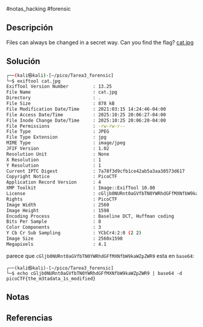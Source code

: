 #notas_hacking #forensic
## Descripción
Files can always be changed in a secret way. Can you find the flag? [cat.jpg](https://mercury.picoctf.net/static/a614a27d4cb251d04c7d2f3f3f76a965/cat.jpg)
## Solución
```bash
┌──(kali㉿kali)-[~/pico/Tarea3_forensic]
└─$ exiftool cat.jpg
ExifTool Version Number         : 13.25
File Name                       : cat.jpg
Directory                       : .
File Size                       : 878 kB
File Modification Date/Time     : 2021:03:15 14:24:46-04:00
File Access Date/Time           : 2025:10:25 20:06:27-04:00
File Inode Change Date/Time     : 2025:10:25 20:06:20-04:00
File Permissions                : -rw-rw-r--
File Type                       : JPEG
File Type Extension             : jpg
MIME Type                       : image/jpeg
JFIF Version                    : 1.02
Resolution Unit                 : None
X Resolution                    : 1
Y Resolution                    : 1
Current IPTC Digest             : 7a78f3d9cfb1ce42ab5a3aa30573d617
Copyright Notice                : PicoCTF
Application Record Version      : 4
XMP Toolkit                     : Image::ExifTool 10.80
License                         : cGljb0NURnt0aGVfbTN0YWRhdGFfMXNfbW9kaWZpZWR9
Rights                          : PicoCTF
Image Width                     : 2560
Image Height                    : 1598
Encoding Process                : Baseline DCT, Huffman coding
Bits Per Sample                 : 8
Color Components                : 3
Y Cb Cr Sub Sampling            : YCbCr4:2:0 (2 2)
Image Size                      : 2560x1598
Megapixels                      : 4.1
```
parece que `cGljb0NURnt0aGVfbTN0YWRhdGFfMXNfbW9kaWZpZWR9` esta en `base64`:
```
┌──(kali㉿kali)-[~/pico/Tarea3_forensic]
└─$ echo cGljb0NURnt0aGVfbTN0YWRhdGFfMXNfbW9kaWZpZWR9 | base64 -d       
picoCTF{the_m3tadata_1s_modified}         
```
## Notas

## Referencias
